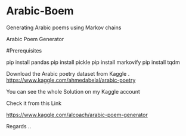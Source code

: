 # Arabic-Boem
Generating Arabic poems using Markov chains

Arabic Poem Generator

#Prerequisites

pip install pandas
pip install pickle
pip install markovify
pip install tqdm

Download the Arabic poetry dataset from Kaggle .
https://www.kaggle.com/ahmedabelal/arabic-poetry


You can see the whole Solution on my Kaggle account

Check it from this Link

https://www.kaggle.com/alcoach/arabic-poem-generator

Regards ..

